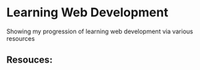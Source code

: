 # Learning Web Development
Showing my progression of learning web development via various resources

## Resouces:
